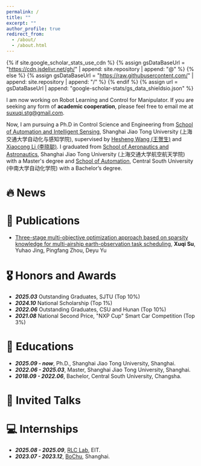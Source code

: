 ```yaml
---
permalink: /
title: ""
excerpt: ""
author_profile: true
redirect_from: 
  - /about/
  - /about.html
---
```


{% if site.google_scholar_stats_use_cdn %}
{% assign gsDataBaseUrl = "https://cdn.jsdelivr.net/gh/" | append: site.repository | append: "@" %}
{% else %}
{% assign gsDataBaseUrl = "https://raw.githubusercontent.com/" | append: site.repository | append: "/" %}
{% endif %}
{% assign url = gsDataBaseUrl | append: "google-scholar-stats/gs_data_shieldsio.json" %}

<span class='anchor' id='about-me'></span>

I am now working on Robot Learning and Control for Manipulator. If you are seeking any form of **academic cooperation**, please feel free to email me at [suxuqi.stg@gmail.com](mailto:suxuqi.stg@gmail.com).

Now, I am pursuing a Ph.D in Control Science and Engineering from [School of Automation and Intelligent Sensing](http://47.97.252.37:8205/), Shanghai Jiao Tong University (上海交通大学自动化与感知学院), supervised by [Hesheng Wang (王贺生)](https://irmv.sjtu.edu.cn/wanghesheng) and [Xiaocong Li (李晓聪)](https://sites.google.com/view/xiaocong-li). I graduated from [School of Aeronautics and Astronautics](https://www.aero.sjtu.edu.cn/en), Shanghai Jiao Tong University (上海交通大学航空航天学院) with a Master's degree and [School of Automation](https://soa.csu.edu.cn/English/Introduction/Introduction.htm), Central South University (中南大学自动化学院) with a Bachelor’s degree.

<!--My research interest includes neural machine translation and computer vision. I have published more than 100 papers at the top international AI conferences with total <a href='https://scholar.google.com/citations?user=DhtAFkwAAAAJ'>google scholar citations <strong><span id='total_cit'>260000+</span></strong></a> (You can also use google scholar badge <a href='https://scholar.google.com/citations?user=DhtAFkwAAAAJ'><img src="https://img.shields.io/endpoint?url={{ url | url_encode }}&logo=Google%20Scholar&labelColor=f6f6f6&color=9cf&style=flat&label=citations"></a>).-->


# 🔥 News
<!-- - *2022.02*: &nbsp;🎉🎉 Lorem ipsum dolor sit amet, consectetur adipiscing elit. Vivamus ornare aliquet ipsum, ac tempus justo dapibus sit amet. -->

# 📝 Publications 

<!--
<div class='paper-box'><div class='paper-box-image'><div><div class="badge">CVPR 2016</div><img src='images/500x300.png' alt="sym" width="100%"></div></div>
<div class='paper-box-text' markdown="1">

[Deep Residual Learning for Image Recognition](https://openaccess.thecvf.com/content_cvpr_2016/papers/He_Deep_Residual_Learning_CVPR_2016_paper.pdf)

**Kaiming He**, Xiangyu Zhang, Shaoqing Ren, Jian Sun

[**Project**](https://scholar.google.com/citations?view_op=view_citation&hl=zh-CN&user=DhtAFkwAAAAJ&citation_for_view=DhtAFkwAAAAJ:ALROH1vI_8AC) <strong><span class='show_paper_citations' data='DhtAFkwAAAAJ:ALROH1vI_8AC'></span></strong>
- Lorem ipsum dolor sit amet, consectetur adipiscing elit. Vivamus ornare aliquet ipsum, ac tempus justo dapibus sit amet. 
</div>
</div>
-->

- [Three-stage multi-objective optimization approach based on sparsity knowledge for multi-airship earth-observation task scheduling](https://www.sciencedirect.com/science/article/abs/pii/S0952197623014744), **Xuqi Su**, Yuhao Jing, Pingfang Zhou, Deyu Yu

# 🎖 Honors and Awards
- ***2025.03*** Outstanding Graduates, SJTU (Top 10%)
- ***2024.10*** National Scholarship (Top 1%)
- ***2022.06*** Outstanding Graduates, CSU and Hunan (Top 10%)
- ***2021.08*** National Second Price, "NXP Cup" Smart Car Competition (Top 3%)

# 📖 Educations
- ***2025.09 - now***, Ph.D., Shanghai Jiao Tong University, Shanghai.
- ***2022.06 - 2025.03***, Master, Shanghai Jiao Tong University, Shanghai. 
- ***2018.09 - 2022.06***, Bachelor, Central South University, Changsha. 

# 💬 Invited Talks
<!-- - *2021.03*, Lorem ipsum dolor sit amet, consectetur adipiscing elit. Vivamus ornare aliquet ipsum, ac tempus justo dapibus sit amet.  \| [\[video\]](https://github.com/) -->

# 💻 Internships
- ***2025.08 - 2025.09***, [RLC Lab](https://sites.google.com/view/xiaocong-li), EIT.
- ***2023.07 - 2023.12***, [BoChu](https://www.bochu.com/en/), Shanghai.
